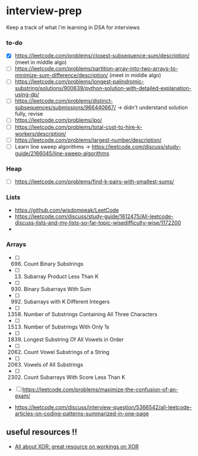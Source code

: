 # interview-prep
Keep a track of what i'm learning in DSA for interviews


### to-do
- [x] https://leetcode.com/problems/closest-subsequence-sum/description/ (meet in middle algo)
- [ ] https://leetcode.com/problems/partition-array-into-two-arrays-to-minimize-sum-difference/description/ (meet in middle algo)
- [ ] https://leetcode.com/problems/longest-palindromic-substring/solutions/900639/python-solution-with-detailed-explanation-using-dp/
- [ ] https://leetcode.com/problems/distinct-subsequences/submissions/966440667/   -> didn't understand solution fully, revise
- [ ] https://leetcode.com/problems/ipo/
- [ ] https://leetcode.com/problems/total-cost-to-hire-k-workers/description/
- [ ] https://leetcode.com/problems/largest-number/description/
- [ ] Learn line sweep algorithms -> https://leetcode.com/discuss/study-guide/2166045/line-sweep-algorithms

### Heap
- [ ] https://leetcode.com/problems/find-k-pairs-with-smallest-sums/


### Lists
- https://github.com/wisdompeak/LeetCode
- https://leetcode.com/discuss/study-guide/1612475/All-leetcode-discuss-lists-and-my-lists-so-far-topic-wisedifficulty-wise/1172200
- 

### Arrays
- [ ] 696. Count Binary Substrings
- [ ] 13. Subarray Product Less Than K
- [ ] 930. Binary Subarrays With Sum
- [ ] 992. Subarrays with K Different Integers
- [ ] 1358. Number of Substrings Containing All Three Characters
- [ ] 1513. Number of Substrings With Only 1s
- [ ] 1839. Longest Substring Of All Vowels in Order
- [ ] 2062. Count Vowel Substrings of a String
- [ ] 2063. Vowels of All Substrings
- [ ] 2302. Count Subarrays With Score Less Than K
- [ ] https://leetcode.com/problems/maximize-the-confusion-of-an-exam/



- https://leetcode.com/discuss/interview-question/5366542/all-leetcode-articles-on-coding-patterns-summarized-in-one-page


## useful resources !!
- [All about XOR: great resource on workings on XOR](https://accu.org/journals/overload/20/109/lewin_1915/)
